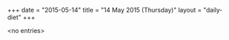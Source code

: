 +++
date = "2015-05-14"
title = "14 May 2015 (Thursday)"
layout = "daily-diet"
+++


\<no entries\>
